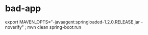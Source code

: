 bad-app
=======
export MAVEN_OPTS="-javaagent:springloaded-1.2.0.RELEASE.jar -noverify" ; mvn clean   spring-boot:run 
